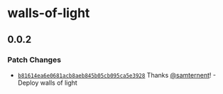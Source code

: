# walls-of-light

## 0.0.2

### Patch Changes

- [`b81614ea6e0681acb8aeb845b05cb095ca5e3928`](https://github.com/samternent/home/commit/b81614ea6e0681acb8aeb845b05cb095ca5e3928) Thanks [@samternent](https://github.com/samternent)! - Deploy walls of light
